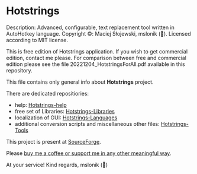 # Hotstrings

Description: Advanced, configurable, text replacement tool written in AutoHotkey language. 
Copyright ©: Maciej Słojewski, mslonik (🐘).
Licensed according to MIT license.

This is free edition of Hotstrings application. If you wish to get commercial edition, contact me please.
For comparison between free and commercial edition please see the file 20221204_HotstringsForAll.pdf available in this repository.

This file contains only general info about **Hotstrings** project.

There are dedicated repositiories:

- help: [Hotstrings-help](https://github.com/mslonik/Hotstrings-Help)
- free set of Libraries: [Hotstrings-Libraries](https://github.com/mslonik/Hotstrings-Libraries)
- localization of GUI: [Hotstrings-Languages](https://github.com/mslonik/Hotstrings-Languages)
- additional conversion scripts and miscellaneous other files: [Hotstrings-Tools](https://github.com/mslonik/Hotstrings-Tools)

This project is present at [SourceForge](https://sourceforge.net/projects/hotstrings/).

Please [buy me a coffee or support me in any other meaningful way](https://www.patreon.com/user?u=18185391).

At your service! Kind regards, mslonik (🐘)
